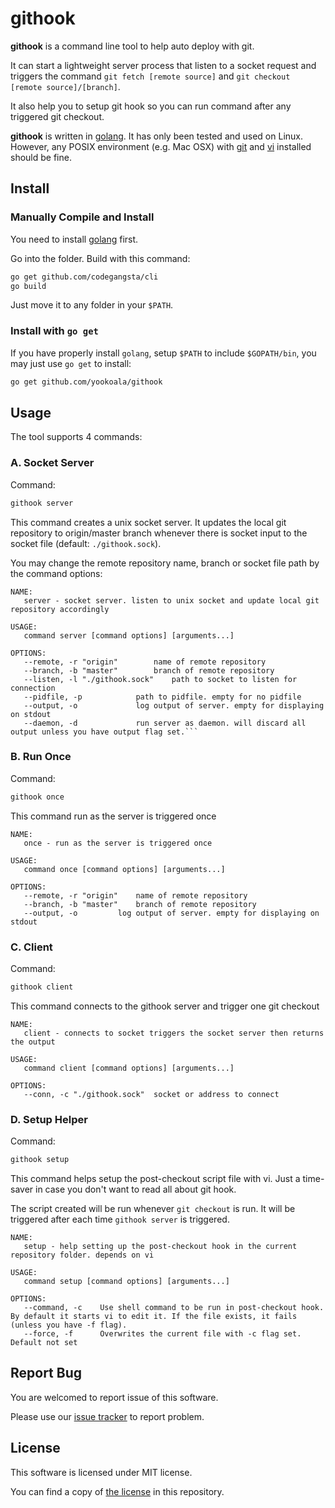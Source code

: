 githook
======

**githook** is a command line tool to help auto deploy with git.

It can start a lightweight server process that listen to a socket
request and triggers the command `git fetch [remote source]` and
`git checkout [remote source]/[branch]`.

It also help you to setup git hook so you can run command after
any triggered git checkout.

**githook** is written in [golang][golang]. It has only been tested
and used on Linux. However, any POSIX environment (e.g. Mac OSX)
with [git][git] and [vi][vi] installed should be fine.

[golang]: https://golang.org
[git]: https://git-scm.com/
[vi]: http://www.vim.org


## Install

### Manually Compile and Install

You need to install [golang][golang] first.

Go into the folder. Build with this command:

```bash
go get github.com/codegangsta/cli
go build
```

Just move it to any folder in your `$PATH`.

### Install with `go get`

If you have properly install `golang`, setup `$PATH` to include
`$GOPATH/bin`, you may just use `go get` to install:

```bash
go get github.com/yookoala/githook
```


## Usage

The tool supports 4 commands:

### A. Socket Server

Command:
```bash
githook server
```
This command creates a unix socket server. It updates the local git
repository to origin/master branch whenever there is socket input to
the socket file (default: `./githook.sock`).

You may change the remote repository name, branch or socket file path
by the command options:

```manpage
NAME:
   server - socket server. listen to unix socket and update local git repository accordingly

USAGE:
   command server [command options] [arguments...]

OPTIONS:
   --remote, -r "origin"		name of remote repository
   --branch, -b "master"		branch of remote repository
   --listen, -l "./githook.sock"	path to socket to listen for connection
   --pidfile, -p 			path to pidfile. empty for no pidfile
   --output, -o 			log output of server. empty for displaying on stdout
   --daemon, -d				run server as daemon. will discard all output unless you have output flag set.```
```

### B. Run Once

Command:
```bash
githook once
```
This command run as the server is triggered once

```manpage
NAME:
   once - run as the server is triggered once

USAGE:
   command once [command options] [arguments...]

OPTIONS:
   --remote, -r "origin"	name of remote repository
   --branch, -b "master"	branch of remote repository
   --output, -o 		log output of server. empty for displaying on stdout
```

### C. Client

Command:
```bash
githook client
```
This command connects to the githook server and trigger one git checkout

```manpage
NAME:
   client - connects to socket triggers the socket server then returns the output

USAGE:
   command client [command options] [arguments...]

OPTIONS:
   --conn, -c "./githook.sock"	socket or address to connect
```

### D. Setup Helper

Command:
```bash
githook setup
```

This command helps setup the post-checkout script file with vi.
Just a time-saver in case you don't want to read all about git hook.

The script created will be run whenever `git checkout` is run. It will
be triggered after each time `githook server` is triggered.

```manpage
NAME:
   setup - help setting up the post-checkout hook in the current repository folder. depends on vi

USAGE:
   command setup [command options] [arguments...]

OPTIONS:
   --command, -c 	Use shell command to be run in post-checkout hook. By default it starts vi to edit it. If the file exists, it fails (unless you have -f flag).
   --force, -f		Overwrites the current file with -c flag set. Default not set
```


## Report Bug

You are welcomed to report issue of this software.

Please use our [issue tracker][issues] to report problem.

[issues]: https://github.com/yookoala/githook/issues


## License

This software is licensed under MIT license.

You can find a copy of [the license][license] in this repository.

[license]: /LICENSE
